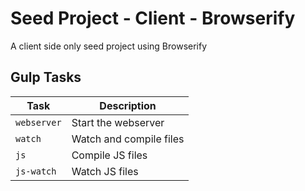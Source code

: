 # Seed Project - Client - Browserify
A client side only seed project using Browserify

## Gulp Tasks

| Task | Description |
| ---- | ----------- |
| `webserver` | Start the webserver
| `watch` | Watch and compile files
| `js` | Compile JS files
| `js-watch` | Watch JS files
